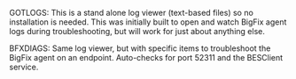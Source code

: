 GOTLOGS: This is a stand alone log viewer (text-based files) so no installation is needed. This was initially built to open and watch BigFix agent logs during troubleshooting, but will work for just about anything else.

BFXDIAGS: Same log viewer, but with specific items to troubleshoot the BigFix agent on an endpoint. Auto-checks for port 52311 and the BESClient service.